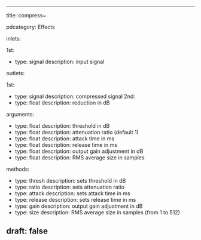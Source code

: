 --- 


title: compress~

pdcategory: Effects

inlets:

  1st:
  - type: signal
    description: input signal

outlets:

  1st:
  - type: signal
    description: compressed signal
  2nd:
  - type: float
    description: reduction in dB

arguments:
  - type: float
    description: threshold in dB
  - type: float
    description: attenuation ratio (default 1)
  - type: float
    description: attack time in ms
  - type: float
    description: release time in ms
  - type: float
    description: output gain adjustment in dB
  - type: float
    description: RMS average size in samples

methods:
  - type: thresh <float>
    description: sets threshold in dB
  - type: ratio <float>
    description: sets attenuation ratio
  - type: attack <float>
    description: sets attack time in ms
  - type: release <float>
    description: sets release time in ms
  - type: gain <float>
    description: output gain adjustment in dB
  - type: size <float>
    description: RMS average size in samples (from 1 to 512)



draft: false
---